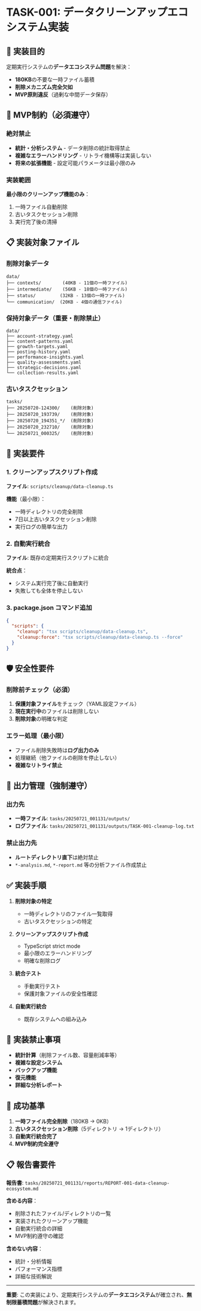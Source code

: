 # TASK-001: データクリーンアップエコシステム実装

## 🎯 実装目的

定期実行システムの**データエコシステム問題**を解決：
- **180KB**の不要な一時ファイル蓄積
- **削除メカニズム完全欠如**
- **MVP原則違反**（過剰な中間データ保存）

## 🚨 MVP制約（必須遵守）

### 絶対禁止
- **統計・分析システム** - データ削除の統計取得禁止
- **複雑なエラーハンドリング** - リトライ機構等は実装しない
- **将来の拡張機能** - 設定可能パラメータは最小限のみ

### 実装範囲
**最小限のクリーンアップ機能のみ**：
1. 一時ファイル自動削除
2. 古いタスクセッション削除
3. 実行完了後の清掃

## 📋 実装対象ファイル

### 削除対象データ
```
data/
├── contexts/        (40KB - 11個の一時ファイル)
├── intermediate/    (56KB - 18個の一時ファイル)
├── status/         (32KB - 13個の一時ファイル)
└── communication/  (20KB - 4個の通信ファイル)
```

### 保持対象データ（重要・削除禁止）
```
data/
├── account-strategy.yaml
├── content-patterns.yaml
├── growth-targets.yaml
├── posting-history.yaml
├── performance-insights.yaml
├── quality-assessments.yaml
├── strategic-decisions.yaml
└── collection-results.yaml
```

### 古いタスクセッション
```
tasks/
├── 20250720-124300/    (削除対象)
├── 20250720_193739/    (削除対象)
├── 20250720_194351_*/  (削除対象)
├── 20250720_232710/    (削除対象)
└── 20250721_000325/    (削除対象)
```

## 🔧 実装要件

### 1. クリーンアップスクリプト作成
**ファイル**: `scripts/cleanup/data-cleanup.ts`

**機能**（最小限）：
- 一時ディレクトリの完全削除
- 7日以上古いタスクセッション削除
- 実行ログの簡単な出力

### 2. 自動実行統合
**ファイル**: 既存の定期実行スクリプトに統合

**統合点**：
- システム実行完了後に自動実行
- 失敗しても全体を停止しない

### 3. package.json コマンド追加
```json
{
  "scripts": {
    "cleanup": "tsx scripts/cleanup/data-cleanup.ts",
    "cleanup:force": "tsx scripts/cleanup/data-cleanup.ts --force"
  }
}
```

## 🛡️ 安全性要件

### 削除前チェック（必須）
1. **保護対象ファイル**をチェック（YAML設定ファイル）
2. **現在実行中**のファイルは削除しない
3. **削除対象**の明確な判定

### エラー処理（最小限）
- ファイル削除失敗時は**ログ出力のみ**
- 処理継続（他ファイルの削除を停止しない）
- **複雑なリトライ禁止**

## 📂 出力管理（強制遵守）

### 出力先
- **一時ファイル**: `tasks/20250721_001131/outputs/`
- **ログファイル**: `tasks/20250721_001131/outputs/TASK-001-cleanup-log.txt`

### 禁止出力先
- **ルートディレクトリ直下**は絶対禁止
- `*-analysis.md`, `*-report.md` 等の分析ファイル作成禁止

## ✅ 実装手順

1. **削除対象の特定**
   - 一時ディレクトリのファイル一覧取得
   - 古いタスクセッションの特定
   
2. **クリーンアップスクリプト作成**
   - TypeScript strict mode
   - 最小限のエラーハンドリング
   - 明確な削除ログ

3. **統合テスト**
   - 手動実行テスト
   - 保護対象ファイルの安全性確認

4. **自動実行統合**
   - 既存システムへの組み込み

## 🚫 実装禁止事項

- **統計計算**（削除ファイル数、容量削減率等）
- **複雑な設定システム**
- **バックアップ機能**
- **復元機能**
- **詳細な分析レポート**

## 🎯 成功基準

1. **一時ファイル完全削除**（180KB → 0KB）
2. **古いタスクセッション削除**（5ディレクトリ → 1ディレクトリ）
3. **自動実行統合完了**
4. **MVP制約完全遵守**

## 📋 報告書要件

**報告書**: `tasks/20250721_001131/reports/REPORT-001-data-cleanup-ecosystem.md`

**含める内容**：
- 削除されたファイル/ディレクトリの一覧
- 実装されたクリーンアップ機能
- 自動実行統合の詳細
- MVP制約遵守の確認

**含めない内容**：
- 統計・分析情報
- パフォーマンス指標
- 詳細な技術解説

---

**重要**: この実装により、定期実行システムの**データエコシステム**が確立され、**無制限蓄積問題**が解決されます。